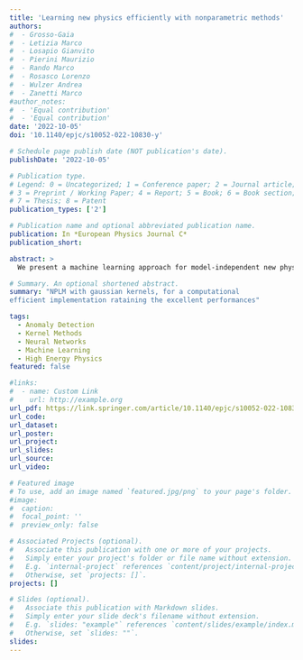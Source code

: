 ```yaml
---
title: 'Learning new physics efficiently with nonparametric methods'
authors:
#  - Grosso-Gaia
#  - Letizia Marco
#  - Losapio Gianvito
#  - Pierini Maurizio
#  - Rando Marco
#  - Rosasco Lorenzo
#  - Wulzer Andrea
#  - Zanetti Marco
#author_notes:
#  - 'Equal contribution'
#  - 'Equal contribution'
date: '2022-10-05'
doi: '10.1140/epjc/s10052-022-10830-y'

# Schedule page publish date (NOT publication's date).
publishDate: '2022-10-05'

# Publication type.
# Legend: 0 = Uncategorized; 1 = Conference paper; 2 = Journal article;
# 3 = Preprint / Working Paper; 4 = Report; 5 = Book; 6 = Book section;
# 7 = Thesis; 8 = Patent
publication_types: ['2']

# Publication name and optional abbreviated publication name.
publication: In *European Physics Journal C*
publication_short: 

abstract: >
  We present a machine learning approach for model-independent new physics searches. The corresponding algorithm is powered by recent large-scale implementations of kernel methods, nonparametric learning algorithms that can approximate any continuous function given enough data. Based on the original proposal by D’Agnolo and Wulzer (Phys Rev D 99(1):015014, 2019, arXiv:1806.02350 [hep-ph]), the model evaluates the compatibility between experimental data and a reference model, by implementing a hypothesis testing procedure based on the likelihood ratio. Model-independence is enforced by avoiding any prior assumption about the presence or shape of new physics components in the measurements. We show that our approach has dramatic advantages compared to neural network implementations in terms of training times and computational resources, while maintaining comparable performances. In particular, we conduct our tests on higher dimensional datasets, a step forward with respect to previous studies.

# Summary. An optional shortened abstract.
summary: "NPLM with gaussian kernels, for a computational
efficient implementation rataining the excellent performances"

tags:
  - Anomaly Detection
  - Kernel Methods
  - Neural Networks
  - Machine Learning
  - High Energy Physics
featured: false

#links:
#  - name: Custom Link
#    url: http://example.org
url_pdf: https://link.springer.com/article/10.1140/epjc/s10052-022-10830-y
url_code:
url_dataset:
url_poster: 
url_project:
url_slides:
url_source:
url_video:

# Featured image
# To use, add an image named `featured.jpg/png` to your page's folder.
#image:
#  caption:
#  focal_point: ''
#  preview_only: false

# Associated Projects (optional).
#   Associate this publication with one or more of your projects.
#   Simply enter your project's folder or file name without extension.
#   E.g. `internal-project` references `content/project/internal-project/index.md`.
#   Otherwise, set `projects: []`.
projects: []

# Slides (optional).
#   Associate this publication with Markdown slides.
#   Simply enter your slide deck's filename without extension.
#   E.g. `slides: "example"` references `content/slides/example/index.md`.
#   Otherwise, set `slides: ""`.
slides:
---
```


